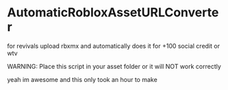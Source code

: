 # AutomaticRobloxAssetURLConverter
for revivals upload rbxmx and automatically does it for +100 social credit or wtv

WARNING: Place this script in your asset folder or it will NOT work correctly

yeah im awesome and this only took an hour to make
